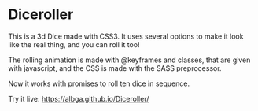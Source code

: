 # Diceroller

This is a 3d Dice made with CSS3. It uses several options to make it look like the real thing, and you can roll it too!

The rolling animation is made with @keyframes and classes, that are given with javascript, and the CSS is made with the SASS preprocessor.

Now it works with promises to roll ten dice in sequence.


Try it live: https://albga.github.io/Diceroller/